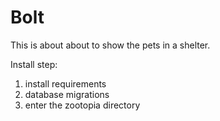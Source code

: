 # Bolt
This is about about to show the pets in a shelter.

Install step:
1. install requirements
2. database migrations
3. enter the zootopia directory 
